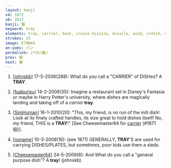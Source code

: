 ```yaml
---
layout: kanji
v4: 1872
v6: 2017
kanji: 盤
keyword: tray
elements: tray, carrier, boat, cruise missile, missile, wind, crotch, dish
strokes: 15
image: E79BA4
on-yomi: バン
permalink: /rtk/盤/
prev: 般
next: 搬
---
```


1) [<a href="http://kanji.koohii.com/profile/johnskb">johnskb</a>] 17-5-2006(288): What do you call a &quot;CARRIER&quot; of DISHes? A<strong> TRAY</strong>.

2) [<a href="http://kanji.koohii.com/profile/fuaburisu">fuaburisu</a>] 14-2-2006(35): Imagine a restaurant set in Disney&#039;s Fantasia or maybe in Harry Potter&#039;s university, where <em>dishes</em> are magically landing and taking off of a <em>carrier</em><strong> tray</strong>.

3) [<a href="http://kanji.koohii.com/profile/SimHuman">SimHuman</a>] 16-1-2010(20): &quot;This, my friend, is no run of the mill dish! Look at its finely crafted handles, its size great to hold dishes itself! No, my friend, THIS is a<strong> TRAY</strong>!&quot; [See Cheesemaster64 for <a href="../v4/1871.html">carrier</a> (#1871 般)].

4) [<a href="http://kanji.koohii.com/profile/noname">noname</a>] 10-3-2008(16): (see 1871) GENERALLY,<strong> TRAY</strong>&#039;S are used for carrying DISHES/PLATES, but sometimes, poor kids use them a sleds.

5) [<a href="http://kanji.koohii.com/profile/Cheesemaster64">Cheesemaster64</a>] 24-5-2009(6): And What do you call a &quot;general purpose dish&quot;? A<strong> tray</strong>! (johnskb).

